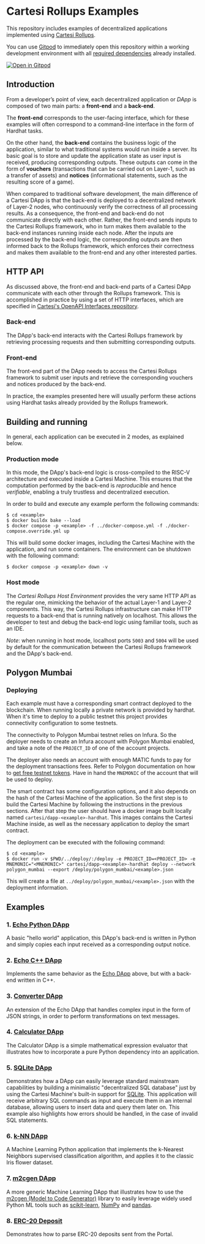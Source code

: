 # Cartesi Rollups Examples

This repository includes examples of decentralized applications implemented using [Cartesi Rollups](https://github.com/cartesi/rollups).

You can use [Gitpod](https://www.gitpod.io/) to immediately open this repository within a working development environment with all [required dependencies](https://cartesi.io/docs/build-dapps/requirements) already installed.

[![Open in Gitpod](https://gitpod.io/button/open-in-gitpod.svg)](https://gitpod.io/#prebuild/https://github.com/cartesi/rollups-examples/)

## Introduction

From a developer’s point of view, each decentralized application or _DApp_ is composed of two main parts: a **front-end** and a **back-end**.

The **front-end** corresponds to the user-facing interface, which for these examples will often correspond to a command-line interface in the form of Hardhat tasks.

On the other hand, the **back-end** contains the business logic of the application, similar to what traditional systems would run inside a server. Its basic goal is to store and update the application state as user input is received, producing corresponding outputs. These outputs can come in the form of **vouchers** (transactions that can be carried out on Layer-1, such as a transfer of assets) and **notices** (informational statements, such as the resulting score of a game).

When compared to traditional software development, the main difference of a Cartesi DApp is that the back-end is deployed to a decentralized network of Layer-2 nodes, who continuously verify the correctness of all processing results. As a consequence, the front-end and back-end do not communicate directly with each other. Rather, the front-end sends inputs to the Cartesi Rollups framework, who in turn makes them available to the back-end instances running inside each node. After the inputs are processed by the back-end logic, the corresponding outputs are then informed back to the Rollups framework, which enforces their correctness and makes them available to the front-end and any other interested parties.

## HTTP API

As discussed above, the front-end and back-end parts of a Cartesi DApp communicate with each other through the Rollups framework.
This is accomplished in practice by using a set of HTTP interfaces, which are specified in [Cartesi's OpenAPI Interfaces repository](https://github.com/cartesi/openapi-interfaces/).

### Back-end

The DApp's back-end interacts with the Cartesi Rollups framework by retrieving processing requests and then submitting corresponding outputs.

### Front-end

The front-end part of the DApp needs to access the Cartesi Rollups framework to submit user inputs and retrieve the corresponding vouchers and notices produced by the back-end.

In practice, the examples presented here will usually perform these actions using Hardhat tasks already provided by the Rollups framework.

## Building and running

In general, each application can be executed in 2 modes, as explained below.

### Production mode

In this mode, the DApp's back-end logic is cross-compiled to the RISC-V architecture and executed inside a Cartesi Machine. This ensures that the computation performed by the back-end is _reproducible_ and hence _verifiable_, enabling a truly trustless and decentralized execution.

In order to build and execute any example perform the following commands:

```
$ cd <example>
$ docker buildx bake --load
$ docker compose -p <example> -f ../docker-compose.yml -f ./docker-compose.override.yml up
```

This will build some docker images, including the Cartesi Machine with the application, and run some containers.
The environment can be shutdown with the following command:

```
$ docker compose -p <example> down -v
```

### Host mode

The _Cartesi Rollups Host Environment_ provides the very same HTTP API as the regular one, mimicking the behavior of the actual Layer-1 and Layer-2 components. This way, the Cartesi Rollups infrastructure can make HTTP requests to a back-end that is running natively on localhost. This allows the developer to test and debug the back-end logic using familiar tools, such as an IDE.

_Note_: when running in host mode, localhost ports `5003` and `5004` will be used by default for the communication between the Cartesi Rollups framework and the DApp's back-end.

## Polygon Mumbai

### Deploying

Each example must have a corresponding smart contract deployed to the blockchain. When running locally a private network is provided by hardhat. When it's time to deploy to a public testnet this project provides connectivity configuration to some testnets.

The connectivity to Polygon Mumbai testnet relies on Infura. So the deployer needs to create an Infura account with Polygon Mumbai enabled, and take a note of the `PROJECT_ID` of one of the account projects.

The deployer also needs an account with enough MATIC funds to pay for the deployment transactions fees. Refer to Polygon documentation on how to [get free testnet tokens](https://docs.polygon.technology/docs/develop/tools/polygon-faucet/). Have in hand the `MNEMONIC` of the account that will be used to deploy.

The smart contract has some configuration options, and it also depends on the hash of the Cartesi Machine of the application. So the first step is to build the Cartesi Machine by following the instructions in the previous sections. After that step the user should have a docker image built locally named `cartesi/dapp-<example>-hardhat`. This images contains the Cartesi Machine inside, as well as the necessary application to deploy the smart contract.

The deployment can be executed with the following command:

```shell
$ cd <example>
$ docker run -v $PWD/../deploy/:/deploy -e PROJECT_ID=<PROJECT_ID> -e MNEMONIC="<MNEMONIC>" cartesi/dapp-<example>-hardhat deploy --network polygon_mumbai --export /deploy/polygon_mumbai/<example>.json
```

This will create a file at `../deploy/polygon_mumbai/<example>.json` with the deployment information.

## Examples

### 1. [Echo Python DApp](./echo-python)

A basic "hello world" application, this DApp's back-end is written in Python and simply copies each input received as a corresponding output notice.

### 2. [Echo C++ DApp](./echo-cpp)

Implements the same behavior as the [Echo DApp](#1-echo-dapp) above, but with a back-end written in C++.

### 3. [Converter DApp](./converter)

An extension of the Echo DApp that handles complex input in the form of JSON strings, in order to perform transformations on text messages.

### 4. [Calculator DApp](./calculator)

The Calculator DApp is a simple mathematical expression evaluator that illustrates how to incorporate a pure Python dependency into an application.

### 5. [SQLite DApp](./sqlite)

Demonstrates how a DApp can easily leverage standard mainstream capabilities by building a minimalistic "decentralized SQL database" just by using the Cartesi Machine's built-in support for [SQLite](https://www.sqlite.org/index.html). This application will receive arbitrary SQL commands as input and execute them in an internal database, allowing users to insert data and query them later on. This example also highlights how errors should be handled, in the case of invalid SQL statements.

### 6. [k-NN DApp](./knn)

A Machine Learning Python application that implements the k-Nearest Neighbors supervised classification algorithm, and applies it to the classic Iris flower dataset.

### 7. [m2cgen DApp](./m2cgen)

A more generic Machine Learning DApp that illustrates how to use the [m2cgen (Model to Code Generator)](https://github.com/BayesWitnesses/m2cgen) library to easily leverage widely used Python ML tools such as [scikit-learn](https://scikit-learn.org/), [NumPy](https://numpy.org/) and [pandas](https://pandas.pydata.org/).

### 8. [ERC-20 Deposit](./erc20deposit)

Demonstrates how to parse ERC-20 deposits sent from the Portal.